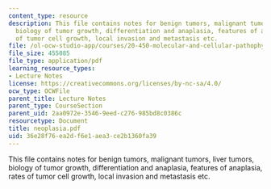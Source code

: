 ```yaml
---
content_type: resource
description: This file contains notes for benign tumors, malignant tumors, liver tumors,
  biology of tumor growth, differentiation and anaplasia, features of anaplasia, rates
  of tumor cell growth, local invasion and metastasis etc.
file: /ol-ocw-studio-app/courses/20-450-molecular-and-cellular-pathophysiology-be-450-spring-2005/36e28f76ea2df6e1aea3ce2b1360fa39_neoplasia.pdf
file_size: 455085
file_type: application/pdf
learning_resource_types:
- Lecture Notes
license: https://creativecommons.org/licenses/by-nc-sa/4.0/
ocw_type: OCWFile
parent_title: Lecture Notes
parent_type: CourseSection
parent_uid: 2aa0972e-3546-9eed-c276-985bd8c0386c
resourcetype: Document
title: neoplasia.pdf
uid: 36e28f76-ea2d-f6e1-aea3-ce2b1360fa39
---
```

This file contains notes for benign tumors, malignant tumors, liver tumors, biology of tumor growth, differentiation and anaplasia, features of anaplasia, rates of tumor cell growth, local invasion and metastasis etc.